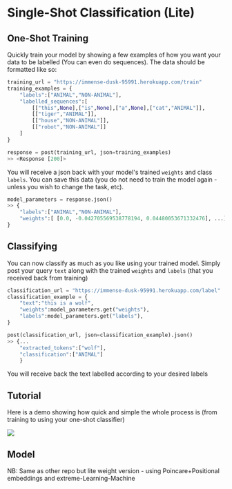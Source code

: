 # Single-Shot Classification (Lite)

## One-Shot Training

Quickly train your model by showing a few examples of how you want your data to be labelled (You can even do sequences). The data should be formatted like so:

```python
training_url = "https://immense-dusk-95991.herokuapp.com/train"
training_examples = {
    "labels":["ANIMAL","NON-ANIMAL"],
    "labelled_sequences":[
        [["this",None],["is",None],["a",None],["cat","ANIMAL"]],
        [["tiger","ANIMAL"]],
        [["house","NON-ANIMAL"]],
        [["robot","NON-ANIMAL"]]
    ]
}

response = post(training_url, json=training_examples)
>> <Response [200]>
```
You will receive a json back with your model's trained `weights` and class `labels`. You can save this data (you do not need to train the model again - unless you wish to change the task, etc).  

```python
model_parameters = response.json()
>> {
    "labels":["ANIMAL","NON-ANIMAL"],
    "weights":[ [0.0, -0.042705569538778194, 0.04480053671332476], ...]
}
```

## Classifying

You can now classify as much as you like using your trained model.  Simply post your query `text` along with the trained `weights` and `labels` (that you received back from training)

```python
classification_url = "https://immense-dusk-95991.herokuapp.com/label"
classification_example = {
    "text":"this is a wolf",
    "weights":model_parameters.get("weights"),
    "labels":model_parameters.get("labels"),
}

post(classification_url, json=classification_example).json()
>> {...
    "extracted_tokens":["wolf"],
    "classification":["ANIMAL"]
    }

```

You will receive back the text labelled according to your desired labels


## Tutorial

Here is a demo showing how quick and simple the whole process is (from training to using your one-shot classifier)

![](img/tutorial.gif)

## Model
NB: Same as other repo but lite weight version - using Poincare+Positional embeddings and extreme-Learning-Machine

